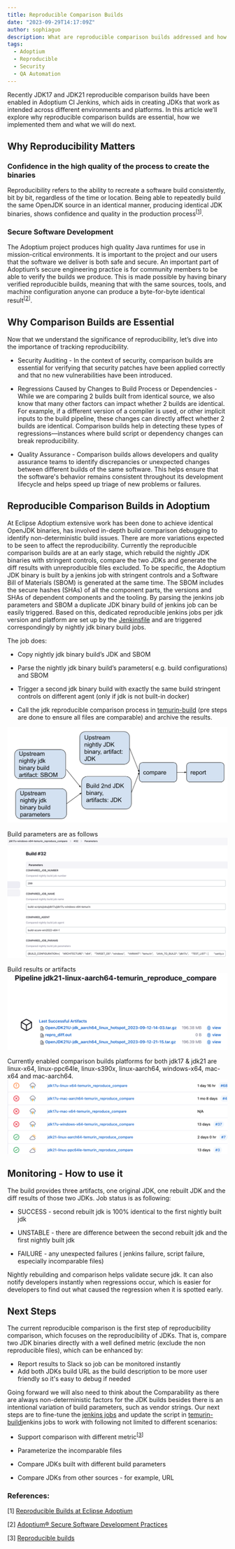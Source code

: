 ```yaml
---
title: Reproducible Comparison Builds
date: "2023-09-29T14:17:09Z"
author: sophiaguo
description: What are reproducible comparison builds addressed and how are they implemented in Adoptium.
tags:
  - Adoptium
  - Reproducible
  - Security
  - QA Automation
---
```


Recently JDK17 and JDK21 reproducible comparison builds have been enabled in Adoptium CI Jenkins, which aids in creating JDKs that work as intended across different environments and platforms. In this article we’ll explore why reproducible comparison builds are essential, how we implemented them and what we will do next.

## Why Reproducibility Matters

### Confidence in the high quality of the process to create the binaries

Reproducibility refers to the ability to recreate a software build consistently, bit by bit, regardless of the time or location. Being able to repeatedly build the same OpenJDK source in an identical manner, producing identical JDK binaries, shows confidence and quality in the production process<sup>\[[1](https://adoptium.net/blog/2022/06/adoptium-reproducible-builds/)\]</sup>.

### Secure Software Development

The Adoptium project produces high quality Java runtimes for use in mission-critical environments. It is important to the project and our users that the software we deliver is both safe and secure. An important part of Adoptium’s secure engineering practice is for community members to be able to verify the builds we produce. This is made possible by having binary verified reproducible builds, meaning that with the same sources, tools, and machine configuration anyone can produce a byte-for-byte identical result<sup>\[[2](https://adoptium.net/docs/secure-software/)\]</sup>.

## Why Comparison Builds are Essential

Now that we understand the significance of reproducibility, let’s dive into the importance of tracking reproducibility.

- Security Auditing - In the context of security, comparison builds are essential for verifying that security patches have been applied correctly and that no new vulnerabilities have been introduced.

- Regressions Caused by Changes to Build Process or Dependencies - While we are comparing 2 builds built from identical source, we also know that many other factors can impact whether 2 builds are identical. For example, if a different version of a compiler is used, or other implicit inputs to the build pipeline, these changes can directly affect whether 2 builds are identical. Comparison builds help in detecting these types of regressions—instances where build script or dependency changes can break reproducibility.

- Quality Assurance - Comparison builds allows developers and quality assurance teams to identify discrepancies or unexpected changes between different builds of the same software. This helps ensure that the software's behavior remains consistent throughout its development lifecycle and helps speed up triage of new problems or failures.

## Reproducible Comparison Builds in Adoptium

At Eclipse Adoptium extensive work has been done to achieve identical OpenJDK binaries, has involved in-depth build comparison debugging to identify non-deterministic build issues. There are more variations expected to be seen to affect the reproducibility.
Currently the reproducible comparison builds are at an early stage, which rebuild the nightly JDK binaries with stringent controls, compare the two JDKs and generate the diff results with unreproducible files excluded.
To be specific, the Adoptium JDK binary is built by a jenkins job with stringent controls and a Software Bill of Materials (SBOM) is generated at the same time. The SBOM includes the secure hashes (SHAs) of all the component parts, the versions and SHAs of dependent components and the tooling. By parsing the jenkins job parameters and SBOM a duplicate JDK binary build of jenkins job can be easily triggered. Based on this, dedicated reproducible jenkins jobs per jdk version and platform are set up by the [Jenkinsfile](https://github.com/adoptium/ci-jenkins-pipelines/blob/master/tools/reproduce_comparison/Jenkinsfile) and are triggered correspondingly by nightly jdk binary build jobs.

The job does:

- Copy nightly jdk binary build’s JDK and SBOM

- Parse the nightly jdk binary build’s parameters( e.g. build configurations) and SBOM

- Trigger a second jdk binary build with exactly the same build stringent controls on different agent (only if jdk is not built-in docker)

- Call the jdk reproducible comparison process in [temurin-build](https://github.com/adoptium/temurin-build/tree/master/tooling) (pre steps are done to ensure all files are comparable) and archive the results.

![Build flow](buildFlow.png)

Build parameters are as follows
![Build parameters](parameter.png)

Build results or artifacts
![Build results](result.png)

Currently enabled comparison builds platforms for both jdk17 & jdk21 are linux-x64, linux-ppc64le, linux-s390x, linux-aarch64, windows-x64, mac-x64 and mac-aarch64.
![Enabled builds](builds.png)

## Monitoring - How to use it

The build provides three artifacts, one original JDK, one rebuilt JDK and the diff results of those two JDKs. Job status is as following:

- SUCCESS - second rebuilt jdk is 100% identical to the first nightly built jdk

- UNSTABLE - there are difference between the second rebuilt jdk and the first nightly built jdk

- FAILURE - any unexpected failures ( jenkins failure, script failure, especially incomparable files)

Nightly rebuilding and comparison helps validate secure jdk. It can also notify developers instantly when regressions occur, which is easier for developers to find out what caused the regression when it is spotted early.

## Next Steps

The current reproducible comparison is the first step of reproducibility comparison, which focuses on the reproducibility of JDKs. That is, compare two JDK binaries directly with a well defined metric (exclude the non reproducible files), which can be enhanced by:

- Report results to Slack so job can be monitored instantly
- Add both JDKs build URL as the build description to be more user friendly so it's easy to debug if needed

Going forward we will also need to think about the Comparability as there are always non-deterministic factors for the JDK builds besides there is an intentional variation of build parameters, such as vendor strings. Our next steps are to fine-tune the [jenkins jobs](https://github.com/adoptium/ci-jenkins-pipelines/blob/master/tools/reproduce_comparison/Jenkinsfile) and update the script in [temurin-build](https://github.com/adoptium/temurin-build/tree/master/tooling)jenkins jobs to work with following not limited to different scenarios:

- Support comparison with different metric<sup>\[[3](https://reproducible-builds.org/citests/)\]</sup>

- Parameterize the incomparable files

- Compare JDKs built with different build parameters

- Compare JDKs from other sources - for example, URL

### References:

\[1\] [Reproducible Builds at Eclipse Adoptium](https://adoptium.net/blog/2022/06/adoptium-reproducible-builds/)

\[2\] [Adoptium® Secure Software Development Practices](https://adoptium.net/docs/secure-software/)

\[3\] [Reproducible builds](https://reproducible-builds.org/citests/)
